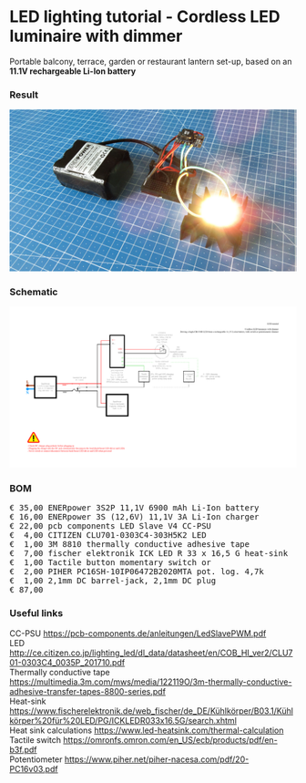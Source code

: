 # LED lighting tutorial - Cordless LED luminaire with dimmer

Portable balcony, terrace, garden or restaurant lantern set-up, based on an **11.1V rechargeable Li-Ion battery**

### Result

![](Assets/7b%20result.jpg)

### Schematic

![](Assets/7b%20schematic.png)

### BOM

<pre>
€ 35,00 ENERpower 3S2P 11,1V 6900 mAh Li-Ion battery
€ 16,00 ENERpower 3S (12,6V) 11,1V 3A Li-Ion charger
€ 22,00 pcb components LED Slave V4 CC-PSU
€  4,00 CITIZEN CLU701-0303C4-303H5K2 LED
€  1,00 3M 8810 thermally conductive adhesive tape
€  7,00 fischer elektronik ICK LED R 33 x 16,5 G heat-sink
€  1,00 Tactile button momentary switch or
€  2,00 PIHER PC16SH-10IP06472B2020MTA pot. log. 4,7k
€  1,00 2,1mm DC barrel-jack, 2,1mm DC plug
€ 87,00
</pre>  

### Useful links  

CC-PSU https://pcb-components.de/anleitungen/LedSlavePWM.pdf  
LED http://ce.citizen.co.jp/lighting_led/dl_data/datasheet/en/COB_HI_ver2/CLU701-0303C4_0035P_201710.pdf  
Thermally conductive tape https://multimedia.3m.com/mws/media/122119O/3m-thermally-conductive-adhesive-transfer-tapes-8800-series.pdf  
Heat-sink https://www.fischerelektronik.de/web_fischer/de_DE/Kühlkörper/B03.1/Kühlkörper%20für%20LED/PG/ICKLEDR033x16.5G/search.xhtml  
Heat sink calculations https://www.led-heatsink.com/thermal-calculation  
Tactile switch https://omronfs.omron.com/en_US/ecb/products/pdf/en-b3f.pdf  
Potentiometer https://www.piher.net/piher-nacesa.com/pdf/20-PC16v03.pdf  
